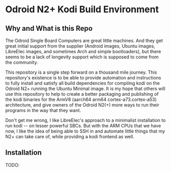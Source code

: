 # Odroid N2+ Kodi Build Environment

## Why and What is this Repo
The Odroid Single Board Computers are great little machines.  And they get great initial support from the supplier (Android images, Ubuntu images, LibreElec images, and sometimes Arch and simple bootloaders), but there seems to be a lack of longevity support which is supposed to come from the community.

This repository is a single step forward on a thousand mile journey.  This repository's existence is to be able to provide automation and instructions to fully install and satisfy all build dependencies for compiling kodi on the Odroid N2+ running the Ubuntu Minimal image.  It is my hope that others will use this repository to help to create a better packaging and publishing of the kodi binaries for the ArmV8 (aarch64 arm64 cortex-a73.cortex-a53) architecture, and give owners of the Odroid N2(+) more ways to run their programs in the way that they want.

Don't get me wrong, I like LibreElec's approach to a minimalist installation to run kodi -- on lesser powerful SBCs.  But with the ARM CPUs that we have now, I like the idea of being able to SSH in and automate little things that my N2+ can take care of, while providing a kodi frontend as well.


## Installation
TODO:
